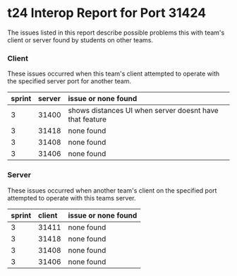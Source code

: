 # t24 Interop Report for Port 31424

The issues listed in this report describe possible problems this with team's client or server found by students on other teams.

### Client

These issues occurred when this team's client attempted to operate with the specified server port for another team.

| sprint | server | issue or none found |
| :--- | :--- | :--- |
|  3     |  31400 | shows distances UI when server doesnt have that feature |
| 3 | 31418 | none found |
| 3 | 31408 | none found |
| 3 | 31406 | none found |
### Server

These issues occurred when another team's client on the specified port attempted to operate with this teams server. 

| sprint | client | issue or none found |
| :--- | :--- | :--- |
|   3    | 31411  |  none found         | 
| 3 | 31418 | none found |
| 3 | 31408 | none found |
| 3 | 31406 | none found |

